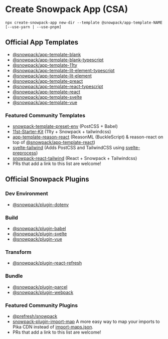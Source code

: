 # Create Snowpack App (CSA)

```
npx create-snowpack-app new-dir --template @snowpack/app-template-NAME [--use-yarn | --use-pnpm]
```

## Official App Templates

- [@snowpack/app-template-blank](/templates/app-template-blank)
- [@snowpack/app-template-blank-typescript](/templates/app-template-blank-typescript)
- [@snowpack/app-template-11ty](/templates/app-template-11ty)
- [@snowpack/app-template-lit-element-typescript](/templates/app-template-lit-element-typescript)
- [@snowpack/app-template-lit-element](/templates/app-template-lit-element)
- [@snowpack/app-template-preact](/templates/app-template-preact)
- [@snowpack/app-template-react-typescript](/templates/app-template-react-typescript)
- [@snowpack/app-template-react](/templates/app-template-react)
- [@snowpack/app-template-svelte](/templates/app-template-svelte)
- [@snowpack/app-template-vue](/templates/app-template-vue)

### Featured Community Templates

- [snowpack-template-preset-env](https://github.com/argyleink/snowpack-template-preset-env) (PostCSS + Babel)
- [11st-Starter-Kit](https://github.com/stefanfrede/11st-starter-kit) (11ty +
  Snowpack + tailwindcss)
- [app-template-reason-react](https://github.com/jihchi/app-template-reason-react) (ReasonML (BuckleScript) & reason-react on top of [@snowpack/app-template-react](/templates/app-template-react))
- [svelte-tailwind](https://github.com/agneym/svelte-tailwind-snowpack) (Adds PostCSS and TailwindCSS using [svelte-preprocess](https://github.com/sveltejs/svelte-preprocess))
- [snowpack-react-tailwind](https://github.com/mrkldshv/snowpack-react-tailwind) (React + Snowpack + Tailwindcss)
- PRs that add a link to this list are welcome!

## Official Snowpack Plugins

### Dev Environment

- [@snowpack/plugin-dotenv](/packages/plugin-dotenv)

### Build

- [@snowpack/plugin-babel](/packages/plugin-babel)
- [@snowpack/plugin-svelte](/packages/plugin-svelte)
- [@snowpack/plugin-vue](/packages/plugin-vue)

### Transform

- [@snowpack/plugin-react-refresh](/packages/plugin-react-refresh)

### Bundle

- [@snowpack/plugin-parcel](/packages/plugin-parcel)
- [@snowpack/plugin-webpack](/packages/plugin-webpack)

### Featured Community Plugins

- [@prefresh/snowpack](https://github.com/JoviDeCroock/prefresh)
- [snowpack-plugin-import-map](https://github.com/zhoukekestar/snowpack-plugin-import-map) A more easy way to map your imports to Pika CDN instead of [import-maps.json](https://github.com/WICG/import-maps).
- PRs that add a link to this list are welcome!
